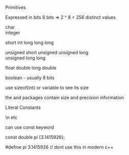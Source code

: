 Primitives 

Expressed in bits 
8 bits => 2 ^ 8 = 256 distinct values 

char  
integer 

short 
int 
long 
long long   

unsigned short 
unsigned 
unsigned long  
unsigned long long 

float 
double 
long double 

boolean -  usually  8 bits 

use sizeof(int) or variable to see its size 

the <climits> and <cfloat> packages contain size and precision information 

Literal Constants 

\n etc 

can use const keyword 

const double pi {3.1415926};

#define pi 3.1415926 // dont use this in modern c++ 







